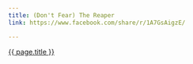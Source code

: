 ```yaml
---
title: (Don't Fear) The Reaper
link: https://www.facebook.com/share/r/1A7GsAigzE/

---
```

<a href="{{ page.link }}">{{ page.title }}</a>